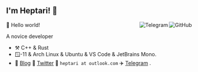 ## I'm Heptari! :wave:

<a href="https://github.com/heptari"><img align="right" alt="GitHub" src="https://img.shields.io/badge/GitHub-Heptari-black?style=flat&logo=GitHub&link=https%3A%2F%2Fgithub.com%2Fheptari
"/></a>

<a href="https://t.me/Heptarri"><img align="right" alt="Telegram" src="https://img.shields.io/badge/Telegram-Heptari-blue?style=flat&logo=Telegram&link=https%3A%2F%2Ft.me%2FHeptarri
"/></a>

🎊 Hello world!

A novice developer

- :hammer_and_pick: C++ & Rust
- 🪟-11 & Arch Linux & Ubuntu & VS Code &  JetBrains Mono.
- :memo: [Blog](https://blog.parolluvia.ink) :card_index: [Twitter](https://x.com/hepatrii) :email: `heptari at outlook.com` :airplane: [Telegram](https://t.me/Heptarri) .
